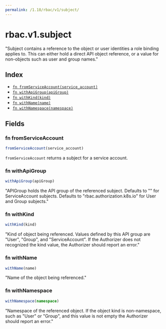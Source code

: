 ```yaml
---
permalink: /1.18/rbac/v1/subject/
---
```


# rbac.v1.subject

"Subject contains a reference to the object or user identities a role binding applies to.  This can either hold a direct API object reference, or a value for non-objects such as user and group names."

## Index

* [`fn fromServiceAccount(service_account)`](#fn-fromserviceaccount)
* [`fn withApiGroup(apiGroup)`](#fn-withapigroup)
* [`fn withKind(kind)`](#fn-withkind)
* [`fn withName(name)`](#fn-withname)
* [`fn withNamespace(namespace)`](#fn-withnamespace)

## Fields

### fn fromServiceAccount

```ts
fromServiceAccount(service_account)
```

`fromServiceAccount` returns a subject for a service account.

### fn withApiGroup

```ts
withApiGroup(apiGroup)
```

"APIGroup holds the API group of the referenced subject. Defaults to \"\" for ServiceAccount subjects. Defaults to \"rbac.authorization.k8s.io\" for User and Group subjects."

### fn withKind

```ts
withKind(kind)
```

"Kind of object being referenced. Values defined by this API group are \"User\", \"Group\", and \"ServiceAccount\". If the Authorizer does not recognized the kind value, the Authorizer should report an error."

### fn withName

```ts
withName(name)
```

"Name of the object being referenced."

### fn withNamespace

```ts
withNamespace(namespace)
```

"Namespace of the referenced object.  If the object kind is non-namespace, such as \"User\" or \"Group\", and this value is not empty the Authorizer should report an error."